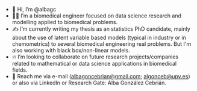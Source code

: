 - 👋 Hi, I’m @albagc
- 👩‍💻 I’m a biomedical engineer focused on data science research and modelling applied to biomedical problems.
- ✍ I’m currently writing my thesis as an statistics PhD candidate, mainly about the use of latent variable based models (typical in industry or in chemometrics) to several biomedical engineering real problems. But I'm also working with black box/non-linear models.
- 🔥 I’m looking to collaborate on future research projects/companies related to mathematical or data science applications in biomedical fields. 
- 🖖 Reach me via e-mail (albagoncebrian@gmail.com; algonceb@upv.es) or also via LinkedIn or Research Gate: Alba González Cebrián.

<!---
albagc/albagc is a ✨ special ✨ repository because its `README.md` (this file) appears on your GitHub profile.
You can click the Preview link to take a look at your changes.
--->
